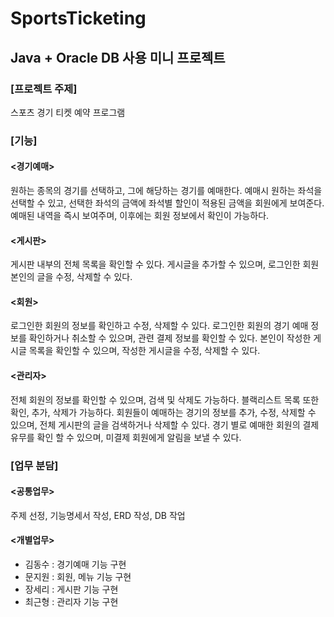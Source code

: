 # SportsTicketing

## Java + Oracle DB 사용 미니 프로젝트

### [프로젝트 주제]
스포츠 경기 티켓 예약 프로그램


### [기능]
#### <경기예매>
원하는 종목의 경기를 선택하고, 그에 해당하는 경기를 예매한다. 예매시 원하는 좌석을 선택할 수 있고, 선택한 좌석의 금액에 좌석별 할인이 적용된 금액을 회원에게 보여준다. 예매된 내역을 즉시 보여주며, 이후에는 회원 정보에서 확인이 가능하다.
#### <게시판>
게시판 내부의 전체 목록을 확인할 수 있다. 게시글을 추가할 수 있으며, 로그인한 회원 본인의 글을 수정, 삭제할 수 있다.
#### <회원>
로그인한 회원의 정보를 확인하고 수정, 삭제할 수 있다. 로그인한 회원의 경기 예매 정보를 확인하거나 취소할 수 있으며, 관련 결제 정보를 확인할 수 있다. 본인이 작성한 게시글 목록을 확인할 수 있으며, 작성한 게시글을 수정, 삭제할 수 있다. 
#### <관리자>
전체 회원의 정보를 확인할 수 있으며, 검색 및 삭제도 가능하다. 블랙리스트 목록 또한 확인, 추가, 삭제가 가능하다. 회원들이 예매하는 경기의 정보를 추가, 수정, 삭제할 수 있으며, 전체 게시판의 글을 검색하거나 삭제할 수 있다. 경기 별로 예매한 회원의 결제 유무를 확인 할 수 있으며, 미결제 회원에게 알림을 보낼 수 있다.


### [업무 분담]
#### <공통업무>
주제 선정, 기능명세서 작성, ERD 작성, DB 작업


#### <개별업무>
* 김동수 : 경기예매 기능 구현
* 문지원 : 회원, 메뉴 기능 구현
* 장세리 : 게시판 기능 구현
* 최근형 : 관리자 기능 구현

